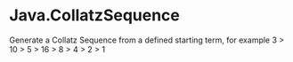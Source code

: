# Java.CollatzSequence
Generate a Collatz Sequence from a defined starting term, for example 3 > 10 > 5 > 16 > 8 > 4 > 2 > 1
